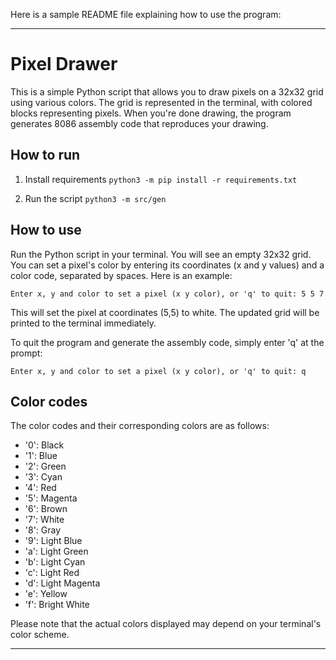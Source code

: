 Here is a sample README file explaining how to use the program:

---

# Pixel Drawer

This is a simple Python script that allows you to draw pixels on a 32x32 grid using various colors. The grid is represented in the terminal, with colored blocks representing pixels. When you're done drawing, the program generates 8086 assembly code that reproduces your drawing.

## How to run
1. Install requirements
```python3 -m pip install -r requirements.txt```

2. Run the script
```python3 -m src/gen```
## How to use

Run the Python script in your terminal. You will see an empty 32x32 grid. You can set a pixel's color by entering its coordinates (x and y values) and a color code, separated by spaces. Here is an example:

```
Enter x, y and color to set a pixel (x y color), or 'q' to quit: 5 5 7
```

This will set the pixel at coordinates (5,5) to white. The updated grid will be printed to the terminal immediately.

To quit the program and generate the assembly code, simply enter 'q' at the prompt:

```
Enter x, y and color to set a pixel (x y color), or 'q' to quit: q
```

## Color codes

The color codes and their corresponding colors are as follows:

- '0': Black
- '1': Blue
- '2': Green
- '3': Cyan
- '4': Red
- '5': Magenta
- '6': Brown
- '7': White
- '8': Gray
- '9': Light Blue
- 'a': Light Green
- 'b': Light Cyan
- 'c': Light Red
- 'd': Light Magenta
- 'e': Yellow
- 'f': Bright White

Please note that the actual colors displayed may depend on your terminal's color scheme.

---